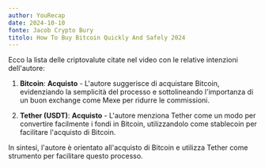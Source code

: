 ```yaml
---
author: YouRecap
date: 2024-10-10
fonte: Jacob Crypto Bury
titolo: How To Buy Bitcoin Quickly And Safely 2024
---
```


Ecco la lista delle criptovalute citate nel video con le relative intenzioni dell'autore:

1. **Bitcoin**: **Acquisto** - L'autore suggerisce di acquistare Bitcoin, evidenziando la semplicità del processo e sottolineando l'importanza di un buon exchange come Mexe per ridurre le commissioni.

2. **Tether (USDT)**: **Acquisto** - L'autore menziona Tether come un modo per convertire facilmente i fondi in Bitcoin, utilizzandolo come stablecoin per facilitare l'acquisto di Bitcoin.

In sintesi, l'autore è orientato all'acquisto di Bitcoin e utilizza Tether come strumento per facilitare questo processo.
